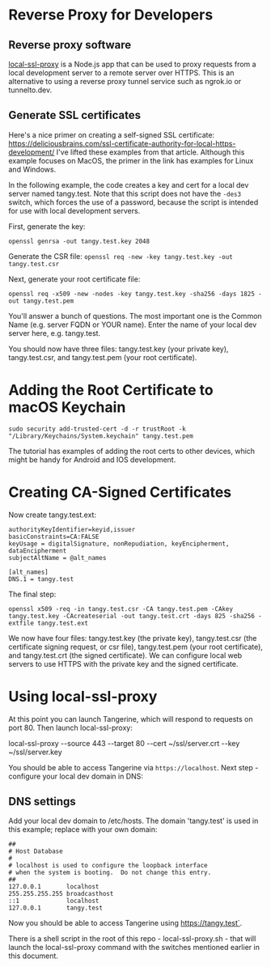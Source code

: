 # Reverse Proxy for Developers

## Reverse proxy software

[local-ssl-proxy](https://github.com/cameronhunter/local-ssl-proxy) is a Node.js app that can be used to proxy requests from a local development server to a remote server over HTTPS. This is an alternative to using a reverse proxy tunnel service such as ngrok.io or tunnelto.dev.

## Generate SSL certificates

Here's a nice primer on creating a self-signed SSL certificate: https://deliciousbrains.com/ssl-certificate-authority-for-local-https-development/ I've lifted these examples from that article. Although this example focuses on MacOS, the primer in the link has examples for Linux and Windows. 

In the following example, the code creates a key and cert for a local dev server named tangy.test. Note that this script does not have the `-des3` switch, which forces the use of a password, because the script is intended for use with local development servers.

First, generate the key:

`openssl genrsa -out tangy.test.key 2048`

Generate the CSR file:
`openssl req -new -key tangy.test.key -out tangy.test.csr`

Next, generate your root certificate file:

`openssl req -x509 -new -nodes -key tangy.test.key -sha256 -days 1825 -out tangy.test.pem`

You'll answer a bunch of questions. The most important one is the Common Name (e.g. server FQDN or YOUR name). Enter the name of your local dev server here, e.g. tangy.test.

You should now have three files: tangy.test.key (your private key), tangy.test.csr, and tangy.test.pem (your root certificate).

# Adding the Root Certificate to macOS Keychain

`sudo security add-trusted-cert -d -r trustRoot -k "/Library/Keychains/System.keychain" tangy.test.pem`

The tutorial has examples of adding the root certs to other devices, which might be handy for Android and IOS development.

# Creating CA-Signed Certificates

Now create tangy.test.ext:

```
authorityKeyIdentifier=keyid,issuer
basicConstraints=CA:FALSE
keyUsage = digitalSignature, nonRepudiation, keyEncipherment, dataEncipherment
subjectAltName = @alt_names

[alt_names]
DNS.1 = tangy.test
```

The final step: 

`openssl x509 -req -in tangy.test.csr -CA tangy.test.pem -CAkey tangy.test.key -CAcreateserial -out tangy.test.crt -days 825 -sha256 -extfile tangy.test.ext`

We now have four files: tangy.test.key (the private key), tangy.test.csr (the certificate signing request, or csr file), 
tangy.test.pem (your root certificate), and tangy.test.crt (the signed certificate).
We can configure local web servers to use HTTPS with the private key and the signed certificate.

# Using local-ssl-proxy

At this point you can launch Tangerine, which will respond to requests on port 80. Then launch local-ssl-proxy:

local-ssl-proxy --source 443 --target 80 --cert ~/ssl/server.crt --key ~/ssl/server.key

You should be able to access Tangerine via `https://localhost`. Next step - configure your local dev domain in DNS:

## DNS settings

Add your local dev domain to /etc/hosts. The domain 'tangy.test' is used in this example; replace with your own domain:

```
##
# Host Database
#
# localhost is used to configure the loopback interface
# when the system is booting.  Do not change this entry.
##
127.0.0.1       localhost
255.255.255.255 broadcasthost
::1             localhost
127.0.0.1       tangy.test

```

Now you should be able to access Tangerine using https://tangy.test`.

There is a shell script in the root of this repo - local-ssl-proxy.sh - that will launch the local-ssl-proxy command with the switches mentioned earlier in this document.
